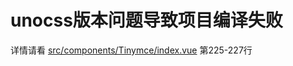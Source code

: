 # unocss版本问题导致项目编译失败

详情请看   <a href="[https://github.com/zedyuan999/unocss-demo/blob/main/src/components/Tinymce/index.vue](https://github.com/zedyuan999/unocss-demo/blob/main/src/components/Tinymce/index.vue#L225)">src/components/Tinymce/index.vue</a> 第225-227行

